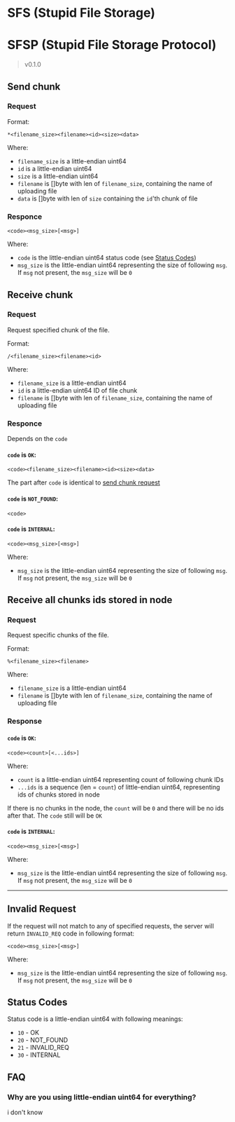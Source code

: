 # SFS (Stupid File Storage)


# SFSP (Stupid File Storage Protocol)
> v0.1.0

## Send chunk 

### Request
Format:

```
*<filename_size><filename><id><size><data>
```

Where:
- `filename_size` is a little-endian uint64
- `id` is a little-endian uint64
- `size` is a little-endian uint64
- `filename` is []byte with len of `filename_size`, containing the name
  of uploading file
- `data` is []byte with len of `size` containing the `id`'th chunk of file

### Responce

```
<code><msg_size>[<msg>]
```

Where:
- `code` is the little-endian uint64 status code (see [Status Codes](#status-codes))
- `msg_size` is the little-endian uint64 representing the size of following `msg`. If `msg` not present, the `msg_size` will be `0`

## Receive chunk

### Request
Request specified chunk of the file.

Format:

```
/<filename_size><filename><id>
```

Where:
- `filename_size` is a little-endian uint64
- `id` is a little-endian uint64 ID of file chunk
- `filename` is []byte with len of `filename_size`, containing the name
  of uploading file

### Responce

Depends on the `code`

#### `code` is `OK`:

```
<code><filename_size><filename><id><size><data>
```

The part after `code` is identical to [send chunk request](#send-chunk)

#### `code` is `NOT_FOUND`:

```
<code>
```


#### `code` is `INTERNAL`:

```
<code><msg_size>[<msg>]
```

Where:
- `msg_size` is the little-endian uint64 representing the size of following `msg`. If `msg` not present, the `msg_size` will be `0`

## Receive all chunks ids stored in node

### Request
Request specific chunks of the file.

Format:

```
%<filename_size><filename>
```

Where:
- `filename_size` is a little-endian uint64
- `filename` is []byte with len of `filename_size`, containing the name
  of uploading file
  
### Response

#### `code` is `OK`:

```
<code><count>[<...ids>]
```

Where:
- `count` is a little-endian uint64 representing count of following chunk IDs
- `...ids` is a sequence (len = `count`) of little-endian uint64, representing ids of chunks stored in node

If there is no chunks in the node, the `count` will be `0` and there will be no ids after that. The `code` still will be `OK`

#### `code` is `INTERNAL`:

```
<code><msg_size>[<msg>]
```

Where:
- `msg_size` is the little-endian uint64 representing the size of following `msg`. If `msg` not present, the `msg_size` will be `0`

----------------------------------

## Invalid Request
If the request will not match to any of specified requests, the server will return `INVALID_REQ` code in following format:

```
<code><msg_size>[<msg>]
```

Where:
- `msg_size` is the little-endian uint64 representing the size of following `msg`. If `msg` not present, the `msg_size` will be `0`

## Status Codes
Status code is a little-endian uint64 with following meanings:
- `10` - OK
- `20` - NOT_FOUND
- `21` - INVALID_REQ
- `30` - INTERNAL

## FAQ
### Why are you using little-endian uint64 for everything?
i don't know

